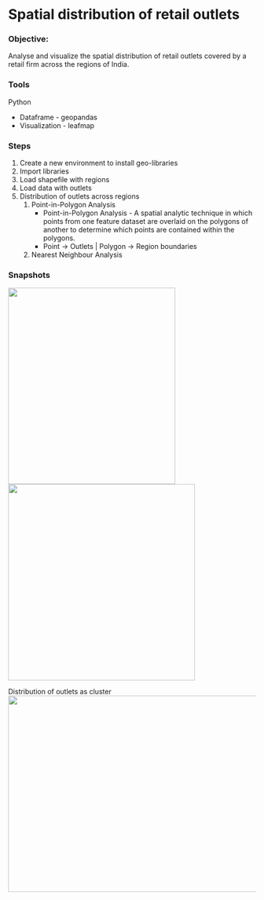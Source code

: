 # Spatial distribution of retail outlets

### Objective:
Analyse and visualize the spatial distribution of retail outlets covered by a retail firm across the regions of India.

### Tools
Python
* Dataframe - geopandas
* Visualization - leafmap

### Steps
1. Create a new environment to install geo-libraries
2. Import libraries
3. Load shapefile with regions
4. Load data with outlets
5. Distribution of outlets across regions
    1. Point-in-Polygon Analysis
        * Point-in-Polygon Analysis - A spatial analytic technique in which points from one feature dataset are overlaid on the polygons of another to determine which points are contained within the polygons.
        * Point -> Outlets | Polygon -> Region boundaries
    2. Nearest Neighbour Analysis

### Snapshots

<img src="https://user-images.githubusercontent.com/28645647/175801335-6ef7f5d3-c2b9-4eec-9f1e-49f6b009f85f.png" width="340px" height="400px">
<img src="https://user-images.githubusercontent.com/28645647/175801352-b1ad99cb-c014-42cc-aefb-95a855bd9bbd.png" width="380px" height="400px">

Distribution of outlets as cluster
<img src="https://user-images.githubusercontent.com/28645647/175801386-7ec15efa-d225-4fbc-b070-13e03fab6d64.png" width="600px" height="400px">

<!--![image](https://user-images.githubusercontent.com/28645647/175801335-6ef7f5d3-c2b9-4eec-9f1e-49f6b009f85f.png)
![image](https://user-images.githubusercontent.com/28645647/175801352-b1ad99cb-c014-42cc-aefb-95a855bd9bbd.png)

![image](https://user-images.githubusercontent.com/28645647/175801386-7ec15efa-d225-4fbc-b070-13e03fab6d64.png)-->
